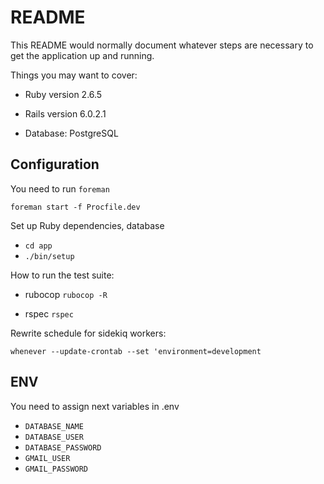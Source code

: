 # README

This README would normally document whatever steps are necessary to get the
application up and running.

Things you may want to cover:

* Ruby version 2.6.5

* Rails version 6.0.2.1

* Database: PostgreSQL

## Configuration

You need to run `foreman`

`foreman start -f Procfile.dev`

Set up Ruby dependencies, database

* `cd app`
* `./bin/setup`

How to run the test suite:

* rubocop
`rubocop -R`

* rspec
`rspec`

Rewrite schedule for sidekiq workers:

`whenever --update-crontab --set 'environment=development`

## ENV

You need to assign next variables in .env

* `DATABASE_NAME`
* `DATABASE_USER`
* `DATABASE_PASSWORD`
* `GMAIL_USER`
* `GMAIL_PASSWORD`

